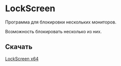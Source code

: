 # LockScreen
Программа для блокировки нескольких мониторов.

Возможность блокировать несколько из них.

## Скачать
[LockScreen x64](https://raw.githubusercontent.com/BlackRockSoul/LockScreen/master/WindowsFormsApplication1/bin/x64/Release/LockScreen.exe)

